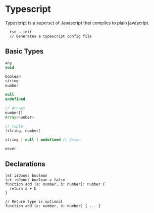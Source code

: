 # Typescript

Typescript is a superset of Javascript that compiles to plain javascript.

```
  tsc --init
  // Generates a typescript config file
```

## Basic Types

```typescript
any
void

boolean
string
number

null
undefined

// Arrays
number[]
Array<nunber>

// Tuple
[string, number]

string | null | undefined // Union

never
```

## Declarations

```TS
let isDone: boolean
let isDone: boolean = false
function add (a: number, b: number): number {
  return a + b
}

// Return type is optional
function add (a: number, b: number) { ... }
```
